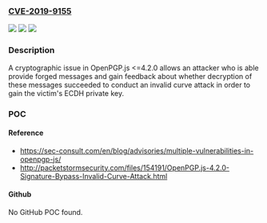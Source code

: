 ### [CVE-2019-9155](https://cve.mitre.org/cgi-bin/cvename.cgi?name=CVE-2019-9155)
![](https://img.shields.io/static/v1?label=Product&message=n%2Fa&color=blue)
![](https://img.shields.io/static/v1?label=Version&message=n%2Fa&color=blue)
![](https://img.shields.io/static/v1?label=Vulnerability&message=n%2Fa&color=brighgreen)

### Description

A cryptographic issue in OpenPGP.js <=4.2.0 allows an attacker who is able provide forged messages and gain feedback about whether decryption of these messages succeeded to conduct an invalid curve attack in order to gain the victim's ECDH private key.

### POC

#### Reference
- https://sec-consult.com/en/blog/advisories/multiple-vulnerabilities-in-openpgp-js/
- http://packetstormsecurity.com/files/154191/OpenPGP.js-4.2.0-Signature-Bypass-Invalid-Curve-Attack.html

#### Github
No GitHub POC found.

